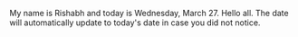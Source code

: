 My name is Rishabh and today is Wednesday, March 27. Hello all. The date will automatically update to today's date in case you did not notice.

